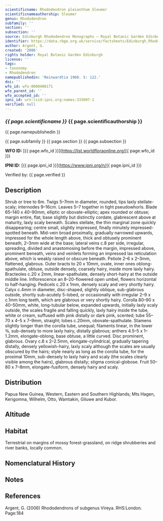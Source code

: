```yaml
---
scientificname: Rhododendron pleianthum Sleumer
scientificnameauthorship: Sleumer
genus: Rhododendron
subfamily: ''
section: ''
subsection: ''
source: Edinburgh Rhododendron Monographs – Royal Botanic Garden Edinburgh
identifier: https://data.rbge.org.uk/service/factsheets/Edinburgh_Rhododendron_Monographs.xhtml
author: Argent, G.
created: '2006'
rights holder: Royal Botanic Garden Edinburgh
license: ''
tags:
- taxonomy
- Rhododendron
namepublishedin: 'Reinwardtia 1960. 5: 122.'
doi: ''
wfo_id: wfo-0000400171
wfo_parent_id: ''
wfo_accepted_id: ''
ipni_id: urn:lsid:ipni.org:names:333097-1
verified: null
---
```

### _{{ page.scientificname }}_ {{ page.scientificauthorship }}
 {{ page.namepublishedin }}

{{ page.subfamily }} {{ page.section }} {{ page.subsection }}

**WFO ID:** [{{ page.wfo_id }}](https://list.worldfloraonline.org/{{ page.wfo_id }})

**IPNI ID:** [{{ page.ipni_id }}](https://www.ipni.org/n/{{ page.ipni_id }})

Verified by: {{ page.verified }}



## Description
Shrub or tree to 6m. Twigs 5–7mm in diameter, rounded, tips laxly stellate-scaly; internodes 9–16cm. Leaves 5–7 together in tight pseudowhorls. Blade 65–140 x 40–90mm, elliptic or obovate-elliptic; apex rounded or obtuse; margin entire, flat; base slightly but distinctly cordate, glabrescent above at maturity, laxly scaly beneath. Scales stellate, the thin marginal zone quickly dis­appearing; centre small, slightly impressed, finally minutely impressed-spotted beneath. Mid-vein broad proximally, gradually narrowed upwards, impressed for the whole length above, thick and obtusely prominent beneath, 2–3mm wide at the base; lateral veins c.8 per side, irregular, spreading, divided and anastomosing before the margin, impressed above, prominent beneath, veins and veinlets forming an impressed lax reticulation above, which is weakly raised or obscure beneath. Petiole 2–6 x 2–3mm, flattened, glabrous. Outer bracts to 20 x 10mm, ovate, inner ones oblong-spathulate, obtuse, outside densely, coarsely hairy, inside more laxly hairy. Bracteoles c.20 x 2mm, linear-spathulate, densely short-hairy at the outside middle line. Inflorescence an 8–20-flowered open umbel, flowers horizontal to half-hanging. Pedicels c.20 x 1mm, densely scaly and very shortly hairy. Calyx c.4mm in diameter, disc-shaped, slightly oblique, sub-glabrous outside, shortly sub-acutely 5-lobed, or occasionally with irregular 2–9 x c.1mm long teeth, which are glabrous or very shortly hairy. Corolla 80–90 x 40–50mm, white, long-tubular below, expanded upwards, initially laxly scaly outside, the scales fragile and falling quickly, laxly hairy inside the tube, white or cream, suffused with pink distally or dark pink, scented; tube 55–70 x 4–5 x 7–9mm, straight; lobes c.20mm, obovate-spathulate. Stamens slightly longer than the corolla tube, unequal; filaments linear, in the lower ¾, sub-densely to more laxly hairy, distally glabrous; anthers 4.5–5 x 1–1.2mm, elongate-oblong, base obtuse, a little curved. Disc prominent, glabrous. Ovary c.8 x 2–2.5mm, elongate-cylindrical, gradually tapering distally, densely yellowish-hairy, laxly scaly although the scales are usually obscured by the hairs; style nearly as long as the corolla tube, for the proximal 10mm, sub-densely to laxly hairy and scaly (the scales clearly visible among the hairs), glabrous distally; stigma conical-globose. Fruit 50–80 x 7–8mm, elong­ate-fusiform, densely hairy and scaly.

## Distribution
Papua New Guinea, Western, Eastern and Southern Highlands; Mts Hagen, Kerigomna, Wilhelm, Otto, Wamtakin, Giluwe and Kubor.

## Altitude


## Habitat
Terrestrial on margins of mossy forest-grassland, on ridge shrubberies and river banks, locally common.

## Nomenclatural History

                       
## Notes


## References

Argent, G. (2006) Rhododendrons of subgenus Vireya. RHS:London. Page:184
